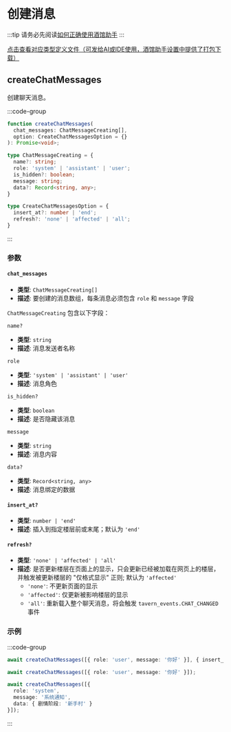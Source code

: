# 创建消息

:::tip
请务必先阅读[如何正确使用酒馆助手](/guide/基本用法/如何正确使用酒馆助手.md)
:::

[点击查看对应类型定义文件（可发给AI或IDE使用，酒馆助手设置中提供了打包下载）](https://github.com/N0VI028/JS-Slash-Runner/blob/main/%40types/function/chat_message.d.ts)

<CustomTOC />

## createChatMessages

创建聊天消息。

:::code-group

```typescript [createChatMessages]
function createChatMessages(
  chat_messages: ChatMessageCreating[],
  option: CreateChatMessagesOption = {}
): Promise<void>;
```

```typescript [ChatMessageCreating]
type ChatMessageCreating = {
  name?: string;
  role: 'system' | 'assistant' | 'user';
  is_hidden?: boolean;
  message: string;
  data?: Record<string, any>;
}
```

```typescript [CreateChatMessagesOption]
type CreateChatMessagesOption = {
  insert_at?: number | 'end';
  refresh?: 'none' | 'affected' | 'all';
}
```

:::

### 参数

#### `chat_messages`

- **类型**: `ChatMessageCreating[]`
- **描述**: 要创建的消息数组，每条消息必须包含 `role` 和 `message` 字段

`ChatMessageCreating` 包含以下字段：

`name?`

- **类型**: `string`
- **描述**: 消息发送者名称

`role`

- **类型**: `'system' | 'assistant' | 'user'`
- **描述**: 消息角色

`is_hidden?`

- **类型**: `boolean`
- **描述**: 是否隐藏该消息

`message`

- **类型**: `string`
- **描述**: 消息内容

`data?`

- **类型**: `Record<string, any>`
- **描述**: 消息绑定的数据

#### `insert_at?`

- **类型**: `number | 'end'`
- **描述**: 插入到指定楼层前或末尾；默认为 `'end'`

#### `refresh?`

- **类型**: `'none' | 'affected' | 'all'`
- **描述**: 是否更新楼层在页面上的显示，只会更新已经被加载在网页上的楼层，并触发被更新楼层的 "仅格式显示" 正则; 默认为 `'affected'`
  - `'none'`: 不更新页面的显示
  - `'affected'`: 仅更新被影响楼层的显示
  - `'all'`: 重新载入整个聊天消息，将会触发 `tavern_events.CHAT_CHANGED` 事件

### 示例

:::code-group

```typescript [在第 10 楼前插入一条消息]
await createChatMessages([{ role: 'user', message: '你好' }], { insert_at: 10 });
```

```typescript [在末尾插入一条消息]
await createChatMessages([{ role: 'user', message: '你好' }]);
```

```typescript [在末尾插入系统消息并设置数据]
await createChatMessages([{ 
  role: 'system', 
  message: '系统通知', 
  data: { 剧情阶段: '新手村' } 
}]);
```

:::
